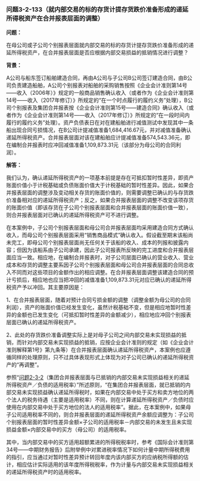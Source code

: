 ### 问题3-2-133（就内部交易的标的存货计提存货跌价准备形成的递延所得税资产在合并报表层面的调整）

**问题：**

在母公司或子公司个别报表层面就内部交易的标的存货计提存货跌价准备形成的递延所得税资产，在合并报表层面是否应根据内部交易损益的抵销情况进行调整？

**背景：**

A公司与船东签订船舶建造合同，再由A公司与子公司B公司签订建造合同，由B公司负责建造船舶，A公司个别报表对船舶的采购销售按照《企业会计准则第14号——收入（2006年）》规定的一般商品销售确认收入（或者作为《企业会计准则第14号——收入（2017年修订）》所规定的“在一个时点履行的履约义务”处理），B公司个别报表及集团合并报表按《企业会计准则第15号——建造合同》确认收入（或者作为《企业会计准则第14号——收入（2017年修订）》所规定的“在一段时间内履行的履约义务”处理）。资产负债表日在对在建船舶进行减值测试中发现其中一条船出现合同亏损情况，在B公司计提减值准备1,684,416.67元，并对减值准备确认递延所得税资产。合并报表层面对该在建船舶应计提减值准备574,543.36元，即在编制合并报表时应冲回减值准备1,109,873.31元（该部分为母公司的合同利润）。

**解答：**

我们认为，确认递延所得税资产的一项基本前提是存在可抵扣暂时性差异，即资产账面价值小于计税基础或负债账面价值大于计税基础的暂时性差异。因此，如果合并报表层面的调整涉及变动相关存货的账面价值的，则需要调整已确认的与存货跌价准备相对应的递延所得税资产；反之，如果合并报表层面的调整不改变该项存货的账面价值（即该存货在子公司个别报表层面和合并报表层面的账面价值一致），则合并报表层面对已确认的递延所得税资产可不进行调整。

在本案例中，子公司个别报表层面和母公司合并报表层面均采用建造合同方式确认收入，而母公司个别报表层面采用“销售商品模式”确认收入。假设截至期末该船尚未完工，即母公司个别报表层面尚无任何关于该船的收入、成本的列报和披露内容；但因为该船系由子公司承建，因此子公司报表所反映的完工进度和合并报表层面应当一致。相应地，在编制合并报表时，对子公司层面已确认的营业收入、营业成本和存货的调整主要系因子公司个别报表层面和母公司合并报表层面的合同总收入不同而对这些项目的金额作出的相应调整。在合并报表层面调整该建造合同的预计亏损后，相应地也应当把冲回的减值准备1,109,873.31元对应已确认的递延所得税资产予以冲回。其主要原因是：

1、在合并报表层面，随着对预计合同亏损金额的调整（调整金额为母公司的合同利润），资产的账面价值已经发生变化，虽然计税基础不变，但是相应地暂时性差异的金额也已发生变化（可抵扣暂时性差异的金额减少），相应地应冲回个别报表层面已确认的递延所得税资产。

2、此处的存货跌价准备调整实际上是对母子公司之间内部交易未实现损益的抵销，而针对内部交易未实现损益的抵销，应按企业会计准则的规定（如《企业会计准则解释第1号》第九条等）在合并报表层面确认递延所得税资产，本案例也应遵循同样的处理原则，只不过具体表现形式上体现为对子公司已确认的递延所得税资产的“再调整”。

参照“[问题2-3-2](#_Hlk379234007)（集团合并报表层面与已抵销的内部交易未实现损益相关的递延所得税资产／负债的适用税率）”所述原则，“在集团合并报表层面，就已抵销的内部交易未实现损益确认递延所得税时，如果在内部交易中处于买方和卖方地位的两个法人的税务待遇（主要是适用税率）不同，则在计算递延所得税资产／负债时应使用在内部交易中处于买方地位的法人的适用税率”。据此，在本案例中，如果母子公司适用税率不同的，则合并报表层面的递延所得税资产余额应调整为：子公司个别报表层面的暂时性差异金额×子公司的适用税率－内部交易的未发生且未实现损益金额×内部交易中的买方（母公司）的适用税率。

其中，当内部交易中的买方适用超额累进的所得税税率时，参考《国际会计准则第34号——中期财务报告》后附举例中对累进税率情况下如何计量中期所得税费用的指引，应当通过对暂时性差异预计转回年度内该内部买方的应纳税所得额的估计，相应估计实际适用的该年度所得税税率，作为计量与内部交易未实现损益相关的递延所得税资产时的适用税率。